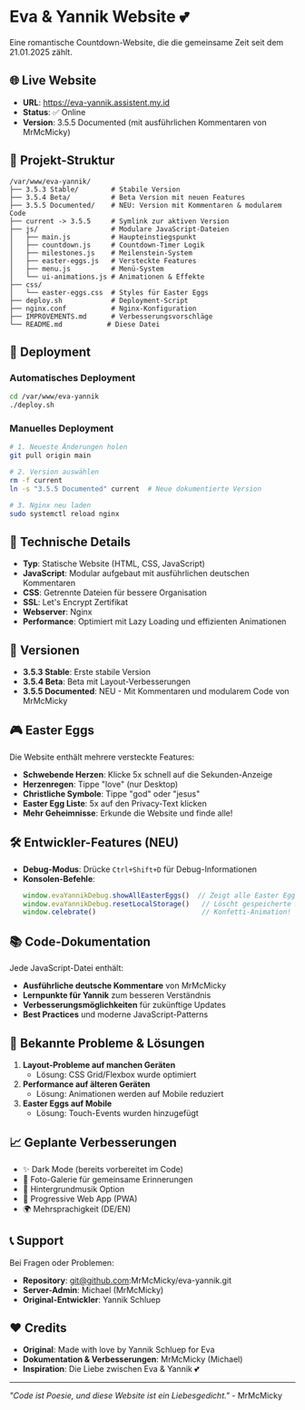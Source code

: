 # Eva & Yannik Website 💕

Eine romantische Countdown-Website, die die gemeinsame Zeit seit dem 21.01.2025 zählt.

## 🌐 Live Website
- **URL**: https://eva-yannik.assistent.my.id
- **Status**: ✅ Online
- **Version**: 3.5.5 Documented (mit ausführlichen Kommentaren von MrMcMicky)

## 📁 Projekt-Struktur
```
/var/www/eva-yannik/
├── 3.5.3 Stable/        # Stabile Version
├── 3.5.4 Beta/          # Beta Version mit neuen Features
├── 3.5.5 Documented/    # NEU: Version mit Kommentaren & modularem Code
├── current -> 3.5.5     # Symlink zur aktiven Version
├── js/                  # Modulare JavaScript-Dateien
│   ├── main.js          # Haupteinstiegspunkt
│   ├── countdown.js     # Countdown-Timer Logik
│   ├── milestones.js    # Meilenstein-System
│   ├── easter-eggs.js   # Versteckte Features
│   ├── menu.js          # Menü-System
│   └── ui-animations.js # Animationen & Effekte
├── css/
│   └── easter-eggs.css  # Styles für Easter Eggs
├── deploy.sh            # Deployment-Script
├── nginx.conf           # Nginx-Konfiguration
├── IMPROVEMENTS.md      # Verbesserungsvorschläge
└── README.md           # Diese Datei
```

## 🚀 Deployment

### Automatisches Deployment
```bash
cd /var/www/eva-yannik
./deploy.sh
```

### Manuelles Deployment
```bash
# 1. Neueste Änderungen holen
git pull origin main

# 2. Version auswählen
rm -f current
ln -s "3.5.5 Documented" current  # Neue dokumentierte Version

# 3. Nginx neu laden
sudo systemctl reload nginx
```

## 🔧 Technische Details
- **Typ**: Statische Website (HTML, CSS, JavaScript)
- **JavaScript**: Modular aufgebaut mit ausführlichen deutschen Kommentaren
- **CSS**: Getrennte Dateien für bessere Organisation
- **SSL**: Let's Encrypt Zertifikat
- **Webserver**: Nginx
- **Performance**: Optimiert mit Lazy Loading und effizienten Animationen

## 📝 Versionen
- **3.5.3 Stable**: Erste stabile Version
- **3.5.4 Beta**: Beta mit Layout-Verbesserungen
- **3.5.5 Documented**: NEU - Mit Kommentaren und modularem Code von MrMcMicky

## 🎮 Easter Eggs
Die Website enthält mehrere versteckte Features:
- **Schwebende Herzen**: Klicke 5x schnell auf die Sekunden-Anzeige
- **Herzenregen**: Tippe "love" (nur Desktop)
- **Christliche Symbole**: Tippe "god" oder "jesus"
- **Easter Egg Liste**: 5x auf den Privacy-Text klicken
- **Mehr Geheimnisse**: Erkunde die Website und finde alle!

## 🛠️ Entwickler-Features (NEU)
- **Debug-Modus**: Drücke `Ctrl+Shift+D` für Debug-Informationen
- **Konsolen-Befehle**: 
  ```javascript
  window.evaYannikDebug.showAllEasterEggs()  // Zeigt alle Easter Eggs
  window.evaYannikDebug.resetLocalStorage()   // Löscht gespeicherte Daten
  window.celebrate()                          // Konfetti-Animation!
  ```

## 📚 Code-Dokumentation
Jede JavaScript-Datei enthält:
- **Ausführliche deutsche Kommentare** von MrMcMicky
- **Lernpunkte für Yannik** zum besseren Verständnis
- **Verbesserungsmöglichkeiten** für zukünftige Updates
- **Best Practices** und moderne JavaScript-Patterns

## 🐛 Bekannte Probleme & Lösungen
1. **Layout-Probleme auf manchen Geräten**
   - Lösung: CSS Grid/Flexbox wurde optimiert
2. **Performance auf älteren Geräten**
   - Lösung: Animationen werden auf Mobile reduziert
3. **Easter Eggs auf Mobile**
   - Lösung: Touch-Events wurden hinzugefügt

## 📈 Geplante Verbesserungen
- ✨ Dark Mode (bereits vorbereitet im Code)
- 📸 Foto-Galerie für gemeinsame Erinnerungen
- 🎵 Hintergrundmusik Option
- 📱 Progressive Web App (PWA)
- 🌍 Mehrsprachigkeit (DE/EN)

## 📞 Support
Bei Fragen oder Problemen:
- **Repository**: git@github.com:MrMcMicky/eva-yannik.git
- **Server-Admin**: Michael (MrMcMicky)
- **Original-Entwickler**: Yannik Schluep

## ❤️ Credits
- **Original**: Made with love by Yannik Schluep for Eva
- **Dokumentation & Verbesserungen**: MrMcMicky (Michael)
- **Inspiration**: Die Liebe zwischen Eva & Yannik 💕

---

*"Code ist Poesie, und diese Website ist ein Liebesgedicht."* - MrMcMicky